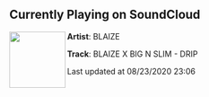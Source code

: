 ## Currently Playing on SoundCloud

[<img align="left" width="100" src="https://i1.sndcdn.com/artworks-fTxYo9oBL7PSU2WU-OGJvDA-t50x50.jpg">](https://soundcloud.com/blaize323/blaize-x-big-n-slim-drip-1)

**Artist**: BLAIZE 

**Track**: BLAIZE X BIG N SLIM - DRIP

Last updated at 08/23/2020 23:06
